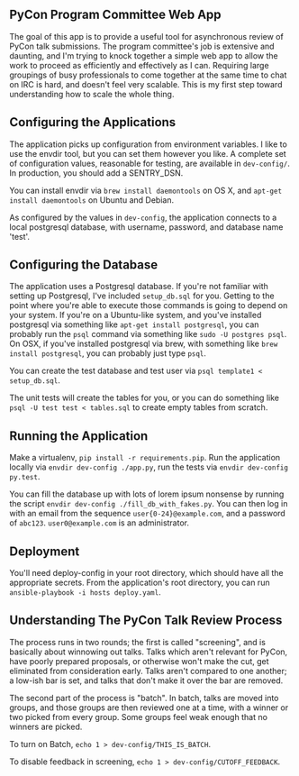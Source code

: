 PyCon Program Committee Web App
-------------------------------

The goal of this app is to provide a useful tool for asynchronous review of
PyCon talk submissions. The program committee's job is extensive and daunting,
and I'm trying to knock together a simple web app to allow the work to proceed
as efficiently and effectively as I can. Requiring large groupings of
busy professionals to come together at the same time to chat on IRC is hard,
and doesn't feel very scalable. This is my first step toward understanding how
to scale the whole thing.



Configuring the Applications
------------------------

The application picks up configuration from environment variables. I like to
use the envdir tool, but you can set them however you like. A complete set of
configuration values, reasonable for testing, are available in `dev-config/`.
In production, you should add a SENTRY_DSN.

You can install envdir via `brew install daemontools` on OS X, and `apt-get
install daemontools` on Ubuntu and Debian.

As configured by the values in `dev-config`, the application connects to a local
postgresql database, with username, password, and database name 'test'.

Configuring the Database
---------------------

The application uses a Postgresql database. If you're not familiar with setting
up Postgresql, I've included `setup_db.sql` for you. Getting to the point where
you're able to execute those commands is going to depend on your system. If
you're on a Ubuntu-like system, and you've installed postgresql via something
like `apt-get install postgresql`, you can probably run the `psql` command via
something like `sudo -U postgres psql`. On OSX, if you've installed postgresql
via brew, with something like `brew install postgresql`, you can probably just
type `psql`.

You can create the test database and test user via 
`psql template1 < setup_db.sql`.

The unit tests will create the tables for you, or you can do something like
`psql -U test test < tables.sql` to create empty tables from scratch.




Running the Application
-----------------
Make a virtualenv, `pip install -r requirements.pip`. Run the application
locally via `envdir dev-config ./app.py`, run the tests via
`envdir dev-config py.test`.

You can fill the database up with lots of lorem ipsum nonsense by running the
script `envdir dev-config ./fill_db_with_fakes.py`. You can then log in with
an email from the sequence `user{0-24}@example.com`, and a password of `abc123`.
`user0@example.com` is an administrator.



Deployment
----------

You'll need deploy-config in your root directory, which should have all the
appropriate secrets. From the application's root directory, you can run
`ansible-playbook -i hosts deploy.yaml`.



Understanding The PyCon Talk Review Process
------------
The process runs in two rounds; the first is called "screening", and is
basically about winnowing out talks. Talks which aren't relevant for
PyCon, have poorly prepared proposals, or otherwise won't make the cut, get
eliminated from consideration early. Talks aren't compared to one another; a
low-ish bar is set, and talks that don't make it over the bar are removed.

The second part of the process is "batch". In batch, talks are
moved into groups, and those groups are then reviewed one at a time, with
a winner or two picked from every group. Some groups feel weak enough that no
winners are picked.

To turn on Batch, `echo 1 > dev-config/THIS_IS_BATCH`.

To disable feedback in screening, `echo 1 > dev-config/CUTOFF_FEEDBACK`.

